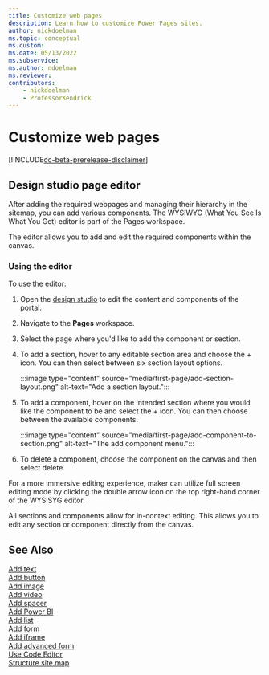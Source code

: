 ```yaml
---
title: Customize web pages
description: Learn how to customize Power Pages sites.
author: nickdoelman
ms.topic: conceptual
ms.custom: 
ms.date: 05/13/2022
ms.subservice:
ms.author: ndoelman 
ms.reviewer: 
contributors:
    - nickdoelman
    - ProfessorKendrick
---
```


# Customize web pages

[!INCLUDE[cc-beta-prerelease-disclaimer](../includes/cc-beta-prerelease-disclaimer.md)]

## Design studio page editor

After adding the required webpages and managing their hierarchy in the sitemap, you can add various components. The WYSIWYG (What You See Is What You Get) editor is part of the Pages workspace.

The editor allows you to add and edit the required components within the canvas.

### Using the editor

To use the editor:

1. Open the [design studio](/getting-started/use-design-studio.md) to edit the content and components of the portal.

1. Navigate to the **Pages** workspace.

1. Select the page where you'd like to add the component or section.

1. To add a section, hover to any editable section area and choose the + icon. You can then select between six section layout options.

    :::image type="content" source="media/first-page/add-section-layout.png" alt-text="Add a section layout.":::

1. To add a component, hover on the intended section where you would like the component to be and select the + icon. You can then choose between the available components.  

    :::image type="content" source="media/first-page/add-component-to-section.png" alt-text="The add component menu.":::

1. To delete a component, choose the component on the canvas and then select delete.

For a more immersive editing experience, maker can utilize full screen editing mode by clicking the double arrow icon on the top right-hand corner of the WYSISYG editor.

All sections and components allow for in-context editing.  This allows you to edit any section or component directly from the canvas.

## See Also
[Add text](add-text.md)<br>
[Add button](add-button.md)<br>
[Add image](add-image.md)<br>
[Add video](add-video.md)<br>
[Add spacer](add-spacer.md)<br>
[Add Power BI](add-power-bi.md)<br>
[Add list](add-list.md)<br>
[Add form](add-form.md)<br>
[Add iframe](add-iframe.md)<br>
[Add advanced form](advanced-forms.md)<br>
[Use Code Editor](code-editor.md)<br>
[Structure site map](structure-site.md)<br>